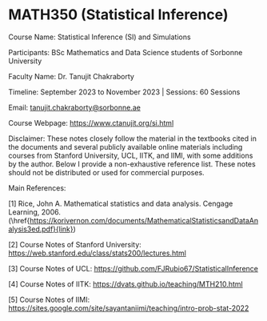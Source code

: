 # MATH350 (Statistical Inference)

Course Name: Statistical Inference (SI) and Simulations

Participants: BSc Mathematics and Data Science students of Sorbonne University 

Faculty Name: Dr. Tanujit Chakraborty 

Timeline: September 2023 to November 2023  |  Sessions: 60 Sessions 

Email: tanujit.chakraborty@sorbonne.ae 

Course Webpage: https://www.ctanujit.org/si.html

Disclaimer: These notes closely follow the material in the textbooks cited in the documents and several publicly available online materials including courses from Stanford University, UCL, IITK, and IIMI, with some additions by the author. Below I provide a non-exhaustive reference list. These notes should not be distributed or used for commercial purposes.

Main References:

[1] Rice, John A. Mathematical statistics and data analysis. Cengage Learning, 2006. (\href{https://korivernon.com/documents/MathematicalStatisticsandDataAnalysis3ed.pdf}{link})

[2] Course Notes of Stanford University: https://web.stanford.edu/class/stats200/lectures.html

[3] Course Notes of UCL: https://github.com/FJRubio67/StatisticalInference

[4] Course Notes of IITK: https://dvats.github.io/teaching/MTH210.html

[5] Course Notes of IIMI: https://sites.google.com/site/sayantaniimi/teaching/intro-prob-stat-2022
